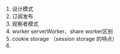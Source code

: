 1. 设计模式
2. 订阅发布
3. 观察者模式
4. worker serverWorker、share worker区别
5. cookie storage （session storage 的特点）
6. 